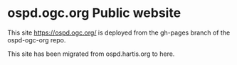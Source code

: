 # ospd.ogc.org Public website

This site https://ospd.ogc.org/ is deployed from the gh-pages branch of the ospd-ogc-org repo.

This site has been migrated from ospd.hartis.org to here.

